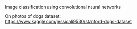 
Image classification using convolutional neural networks

On photos of dogs 
dataset: https://www.kaggle.com/jessicali9530/stanford-dogs-dataset

